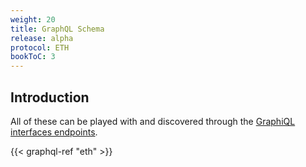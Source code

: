 ```yaml
---
weight: 20
title: GraphQL Schema
release: alpha
protocol: ETH
bookToC: 3
---
```


## Introduction

All of these can be played with and discovered through the
[GraphiQL interfaces endpoints](../endpoints).

{{< graphql-ref "eth" >}}
